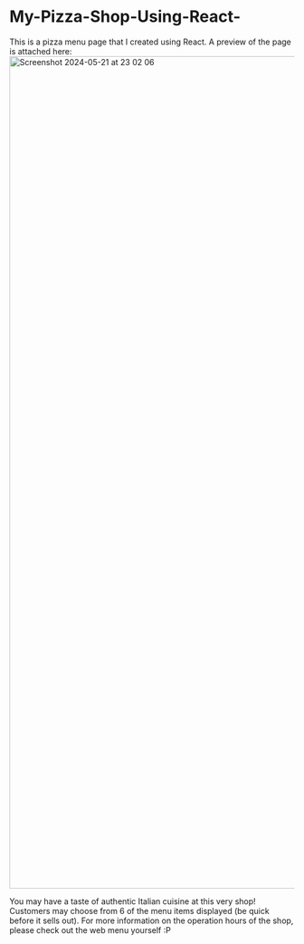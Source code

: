 # My-Pizza-Shop-Using-React-

This is a pizza menu page that I created using React. 
A preview of the page is attached here:
<img width="1470" alt="Screenshot 2024-05-21 at 23 02 06" src="https://github.com/tiffanyni/My-Pizza-Shop-Using-React-/assets/167052032/4cd8ceb0-4e4b-423a-9724-a5829ac51a7e">

You may have a taste of authentic Italian cuisine at this very shop! Customers may choose from 6 of the menu items displayed (be quick before it sells out). For more information on the operation hours of the shop, please check out the web menu yourself :P
